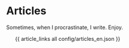 # Articles

Sometimes, when I procrastinate, I write. Enjoy.

<ul>

{{ article_links all config/articles_en.json }}

</ul>